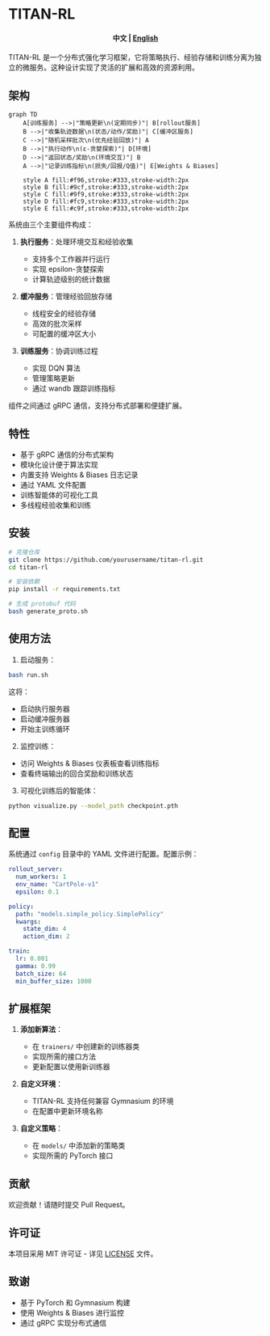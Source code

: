 # TITAN-RL

<h4 align="center">
    <p>
        <b>中文</b> |
        <a href="./README.md">English</a>
    <p>
</h4>

TITAN-RL 是一个分布式强化学习框架，它将策略执行、经验存储和训练分离为独立的微服务。这种设计实现了灵活的扩展和高效的资源利用。

## 架构

```mermaid
graph TD
    A[训练服务] -->|"策略更新\n(定期同步)"| B[rollout服务]
    B -->|"收集轨迹数据\n(状态/动作/奖励)"| C[缓冲区服务]
    C -->|"随机采样批次\n(优先经验回放)"| A
    B -->|"执行动作\n(ε-贪婪探索)"| D[环境]
    D -->|"返回状态/奖励\n(环境交互)"| B
    A -->|"记录训练指标\n(损失/回报/Q值)"| E[Weights & Biases]
    
    style A fill:#f96,stroke:#333,stroke-width:2px
    style B fill:#9cf,stroke:#333,stroke-width:2px
    style C fill:#9f9,stroke:#333,stroke-width:2px
    style D fill:#fc9,stroke:#333,stroke-width:2px
    style E fill:#c9f,stroke:#333,stroke-width:2px
```

系统由三个主要组件构成：

1. **执行服务**：处理环境交互和经验收集
   - 支持多个工作器并行运行
   - 实现 epsilon-贪婪探索
   - 计算轨迹级别的统计数据

2. **缓冲服务**：管理经验回放存储
   - 线程安全的经验存储
   - 高效的批次采样
   - 可配置的缓冲区大小

3. **训练服务**：协调训练过程
   - 实现 DQN 算法
   - 管理策略更新
   - 通过 wandb 跟踪训练指标

组件之间通过 gRPC 通信，支持分布式部署和便捷扩展。

## 特性

- 基于 gRPC 通信的分布式架构
- 模块化设计便于算法实现
- 内置支持 Weights & Biases 日志记录
- 通过 YAML 文件配置
- 训练智能体的可视化工具
- 多线程经验收集和训练

## 安装

```bash
# 克隆仓库
git clone https://github.com/yourusername/titan-rl.git
cd titan-rl

# 安装依赖
pip install -r requirements.txt

# 生成 protobuf 代码
bash generate_proto.sh
```

## 使用方法

1. 启动服务：
```bash
bash run.sh
```

这将：
- 启动执行服务器
- 启动缓冲服务器
- 开始主训练循环

2. 监控训练：
- 访问 Weights & Biases 仪表板查看训练指标
- 查看终端输出的回合奖励和训练状态

3. 可视化训练后的智能体：
```bash
python visualize.py --model_path checkpoint.pth
```

## 配置

系统通过 `config` 目录中的 YAML 文件进行配置。配置示例：

```yaml
rollout_server:
  num_workers: 1
  env_name: "CartPole-v1"
  epsilon: 0.1

policy:
  path: "models.simple_policy.SimplePolicy"
  kwargs:
    state_dim: 4
    action_dim: 2

train:
  lr: 0.001
  gamma: 0.99
  batch_size: 64
  min_buffer_size: 1000
```

## 扩展框架

1. **添加新算法**：
   - 在 `trainers/` 中创建新的训练器类
   - 实现所需的接口方法
   - 更新配置以使用新训练器

2. **自定义环境**：
   - TITAN-RL 支持任何兼容 Gymnasium 的环境
   - 在配置中更新环境名称

3. **自定义策略**：
   - 在 `models/` 中添加新的策略类
   - 实现所需的 PyTorch 接口

## 贡献

欢迎贡献！请随时提交 Pull Request。

## 许可证

本项目采用 MIT 许可证 - 详见 [LICENSE](LICENSE) 文件。

## 致谢

- 基于 PyTorch 和 Gymnasium 构建
- 使用 Weights & Biases 进行监控
- 通过 gRPC 实现分布式通信
